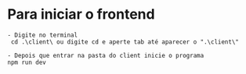 # Para iniciar o frontend

```
- Digite no terminal
 cd .\client\ ou digite cd e aperte tab até aparecer o ".\client\"

- Depois que entrar na pasta do client inicie o programa
npm run dev 
```
